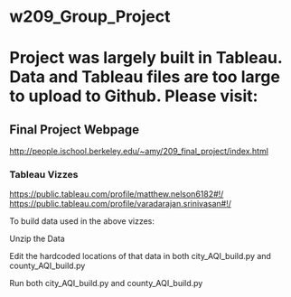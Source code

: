 # w209_Group_Project


# Project was largely built in Tableau. Data and Tableau files are too large to upload to Github. Please visit:

## Final Project Webpage
http://people.ischool.berkeley.edu/~amy/209_final_project/index.html

### Tableau Vizzes
https://public.tableau.com/profile/matthew.nelson6182#!/
https://public.tableau.com/profile/varadarajan.srinivasan#!/




To build data used in the above vizzes:

Unzip the Data

Edit the hardcoded locations of that data in both city_AQI_build.py and county_AQI_build.py

Run both city_AQI_build.py and county_AQI_build.py